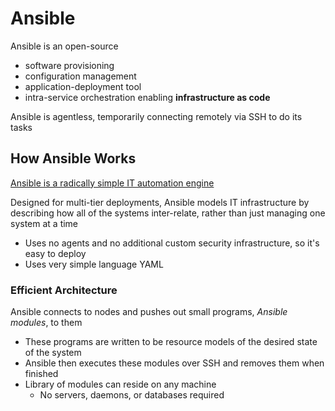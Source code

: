 # Ansible

Ansible is an open-source
- software provisioning
- configuration management
- application-deployment tool
- intra-service orchestration
enabling **infrastructure as code**

Ansible is agentless, temporarily connecting remotely via SSH to do its tasks

## How Ansible Works

[Ansible is a radically simple IT automation engine](https://www.ansible.com/overview/how-ansible-works)

Designed for multi-tier deployments, Ansible models IT infrastructure by describing how all of the systems inter-relate, rather than just managing one system at a time

- Uses no agents and no additional custom security infrastructure, so it's easy to deploy
- Uses very simple language YAML

### Efficient Architecture

Ansible connects to nodes and pushes out small programs, _Ansible modules_, to them

- These programs are written to be resource models of the desired state of the system
- Ansible then executes these modules over SSH and removes them when finished
- Library of modules can reside on any machine
    - No servers, daemons, or databases required

